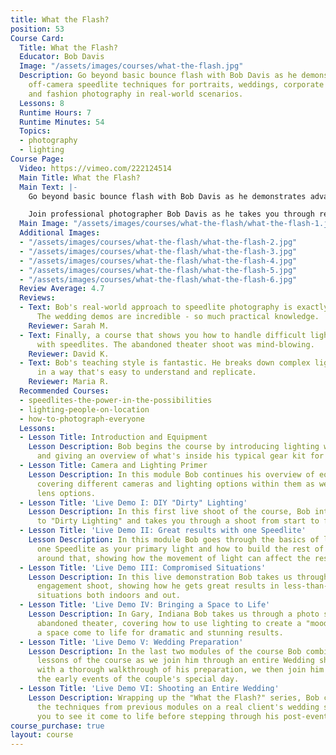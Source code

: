 ```yaml
---
title: What the Flash?
position: 53
Course Card:
  Title: What the Flash?
  Educator: Bob Davis
  Image: "/assets/images/courses/what-the-flash.jpg"
  Description: Go beyond basic bounce flash with Bob Davis as he demonstrates advanced
    off-camera speedlite techniques for portraits, weddings, corporate headshots,
    and fashion photography in real-world scenarios.
  Lessons: 8
  Runtime Hours: 7
  Runtime Minutes: 54
  Topics:
  - photography
  - lighting
Course Page:
  Video: https://vimeo.com/222124514
  Main Title: What the Flash?
  Main Text: |-
    Go beyond basic bounce flash with Bob Davis as he demonstrates advanced off-camera speedlite techniques for portraits, weddings, corporate headshots, and fashion photography in real-world scenarios.

    Join professional photographer Bob Davis as he takes you through real-world shoots, showing you how to master speedlite lighting in challenging conditions and create stunning results with portable flash equipment.
  Main Image: "/assets/images/courses/what-the-flash/what-the-flash-1.jpg"
  Additional Images:
  - "/assets/images/courses/what-the-flash/what-the-flash-2.jpg"
  - "/assets/images/courses/what-the-flash/what-the-flash-3.jpg"
  - "/assets/images/courses/what-the-flash/what-the-flash-4.jpg"
  - "/assets/images/courses/what-the-flash/what-the-flash-5.jpg"
  - "/assets/images/courses/what-the-flash/what-the-flash-6.jpg"
  Review Average: 4.7
  Reviews:
  - Text: Bob's real-world approach to speedlite photography is exactly what I needed.
      The wedding demos are incredible - so much practical knowledge.
    Reviewer: Sarah M.
  - Text: Finally, a course that shows you how to handle difficult lighting situations
      with speedlites. The abandoned theater shoot was mind-blowing.
    Reviewer: David K.
  - Text: Bob's teaching style is fantastic. He breaks down complex lighting setups
      in a way that's easy to understand and replicate.
    Reviewer: Maria R.
  Recommended Courses:
  - speedlites-the-power-in-the-possibilities
  - lighting-people-on-location
  - how-to-photograph-everyone
  Lessons:
  - Lesson Title: Introduction and Equipment
    Lesson Description: Bob begins the course by introducing lighting with Speedlites
      and giving an overview of what's inside his typical gear kit for a shoot.
  - Lesson Title: Camera and Lighting Primer
    Lesson Description: In this module Bob continues his overview of equipment by
      covering different cameras and lighting options within them as well as different
      lens options.
  - Lesson Title: 'Live Demo I: DIY "Dirty" Lighting'
    Lesson Description: In this first live shoot of the course, Bob introduces you
      to "Dirty Lighting" and takes you through a shoot from start to finish.
  - Lesson Title: 'Live Demo II: Great results with one Speedlite'
    Lesson Description: In this module Bob goes through the basics of lighting using
      one Speedlite as your primary light and how to build the rest of your setup
      around that, showing how the movement of light can affect the results.
  - Lesson Title: 'Live Demo III: Compromised Situations'
    Lesson Description: In this live demonstration Bob takes us through a couple's
      engagement shoot, showing how he gets great results in less-than-ideal lighting
      situations both indoors and out.
  - Lesson Title: 'Live Demo IV: Bringing a Space to Life'
    Lesson Description: In Gary, Indiana Bob takes us through a photo session in an
      abandoned theater, covering how to use lighting to create a "mood" and have
      a space come to life for dramatic and stunning results.
  - Lesson Title: 'Live Demo V: Wedding Preparation'
    Lesson Description: In the last two modules of the course Bob combines all the
      lessons of the course as we join him through an entire Wedding shoot. Starting
      with a thorough walkthrough of his preparation, we then join him as he documents
      the early events of the couple's special day.
  - Lesson Title: 'Live Demo VI: Shooting an Entire Wedding'
    Lesson Description: Wrapping up the "What the Flash?" series, Bob combines all
      the techniques from previous modules on a real client's wedding shoot, allowing
      you to see it come to life before stepping through his post-event workflow.
course_purchase: true
layout: course
---
```


